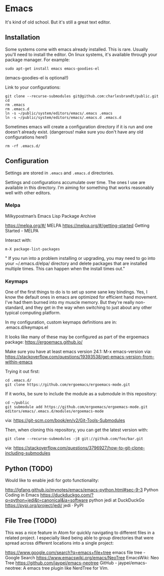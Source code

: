 # Emacs

It's kind of old school. But it's still a great text editor. 

## Installation

Some systems come with emacs already installed. This is rare. Usually you'll need to install the editor. On linux systems, it's available through your package manager. For example:

    sudo apt-get install emacs emacs-goodies-el
    
(emacs-goodies-el is optional!)
    
Link to your configurations:
 
```
git clone --recurse-submodules git@github.com:charlesbrandt/public.git
cd
rm .emacs
rm .emacs.d
ln -s ~/public/system/editors/emacs/.emacs .emacs
ln -s ~/public/system/editors/emacs/.emacs.d .emacs.d
```

Sometimes emacs will create a configuration directory if it is run and one doesn't already exist. (dangerous! make sure you don't have any old configurations here!)

    rm -rf .emacs.d/


## Configuration

Settings are stored in `.emacs` and `.emacs.d` directories. 

Settings and configurations accumulate over time. The ones I use are available in this directory. I'm aiming for something that works reasonably well with other editors.

### Melpa

Milkypostman’s Emacs Lisp Package Archive

https://melpa.org/#/
MELPA
https://melpa.org/#/getting-started
Getting Started - MELPA

Interact with:

    m-X package-list-packages
    
" If you run into a problem installing or upgrading, you may need to go into your ~/.emacs.d/elpa/ directory and delete packages that are installed multiple times. This can happen when the install times out."


### Keymaps

One of the first things to do is to set up some sane key bindings. Yes, I know the default ones in emacs are optimized for efficient hand movement. I've had them burned into my muscle memory. But they're really non-standard, and they get in the way when switching to just about any other typical computing platform. 

In my configuration, custom keymaps definitions are in:
.emacs.d/keymaps.el

It looks like many of these may be configured as part of the ergoemacs package:
https://ergoemacs.github.io/

Make sure you have at least emacs version 24.1:
M-x emacs-version
via: https://stackoverflow.com/questions/19393538/get-emacs-version-from-within-emacs


Trying it out first:

    cd .emacs.d/
    git clone https://github.com/ergoemacs/ergoemacs-mode.git

If it works, be sure to include the module as a submodule in this repository:

    cd ~/public
    git submodule add https://github.com/ergoemacs/ergoemacs-mode.git editors/emacs/.emacs.d/modules/ergoemacs-mode
    
via: https://git-scm.com/book/en/v2/Git-Tools-Submodules

Then, when cloning this repository, you can get the latest version with:

    git clone --recurse-submodules -j8 git://github.com/foo/bar.git
    
via: https://stackoverflow.com/questions/3796927/how-to-git-clone-including-submodules


## Python (TODO)

Would like to enable jedi for goto functionality:

http://lgfang.github.io/mynotes/emacs/emacs-python.html#sec-9-3
Python Coding in Emacs
https://duckduckgo.com/?q=python+jedi&t=canonical&ia=software
python jedi at DuckDuckGo
https://pypi.org/project/jedi/
jedi · PyPI

## File Tree (TODO)

This was a nice feature in Atom for quickly navigating to different files in a related project. 
I especially liked being able to group directories that were spread across different locations into a single project:

https://www.google.com/search?q=emacs+file+tree
emacs file tree - Google Search
https://www.emacswiki.org/emacs/NeoTree
EmacsWiki: Neo Tree
https://github.com/jaypei/emacs-neotree
GitHub - jaypei/emacs-neotree: A emacs tree plugin like NerdTree for Vim.
